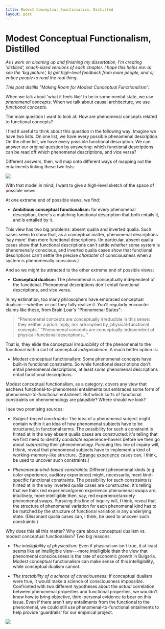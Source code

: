 ```yaml
---
title: Modest Conceptual Functionalism, Distilled
layout: post
---
```


# Modest Conceptual Functionalism, Distilled

_As I work on cleaning up and finishing my dissertation, I'm creating 'distilled', snack-sized versions of each chapter. I hope this helps me: a) see the 'big picture', b) get high-level feedback from more people, and c) entice people to read the real thing._

_This post distills "Making Room for Modest Conceptual Functionalism"._

When we talk about 'what it feels like' to be in some mental state, we use _phenomenal concepts_. When we talk about causal architecture, we use _functional concepts_.

The main question I want to look at: How are phenomenal concepts related to functional concepts?

I find it useful to think about this question in the following way: Imagine we have two lists. On one list, we have every possible phenomenal description. On the other list, we have every possible functional description. We can answer our original question by answering: which functional descriptions can be read off which phenomenal descriptions, and vice versa?

Different answers, then, will map onto different ways of mapping out the entailments linking these two lists:

<img src="http://jacksonkernion.com/assets/images/entailments.gif" class="img-fluid">

With that model in mind, I want to give a high-level sketch of the space of possible views.

At one extreme end of possible views, we find:

- **Ambitious conceptual functionalism:** for every phenomenal description, there's a matching functional description that both entails it, and is entailed by it.

This view has two big problems: absent qualia and inverted qualia. Such cases seem to show that, as a conceptual matter, phenomenal descriptions 'say more' than mere functional descriptions. (In particular, absent qualia cases show that functional descriptions can't settle _whether_ some system is phenomenally conscious, and inverted qualia cases show that functional descriptions can't settle the precise *character* of consciousness when a system *is* phenomenally conscious.)

And so we might be attracted to the other extreme end of possible views:

- **Conceptual dualism:** The phenomenal is conceptually independent of the functional. Phenomenal descriptions don't entail functional descriptions, and vice versa.

In my estimation, too many philosophers have embraced conceptual dualism---whether or not they fully realize it. You'll regularly encounter claims like these, from Brain Loar's "Phenomenal States":

> "Phenomenal concepts are conceptually irreducible in this sense: they neither a priori imply, nor are implied by, physical-functional concepts.”
> "Phenomenal concepts are conceptually independent of physical-functional descriptions..."

That is, they elide the conceptual *irreducibility* of the phenomenal to the functional with a sort of conceptual *independence*. A much better option is:

- Modest conceptual functionalism: Some phenomenal concepts have built-in functional constraints. So while functional descriptions don't entail phenomenal descriptions, at least *some* phenomenal descriptions entail functional descriptions.

Modest conceptual functionalism, as a category, covers any view that eschews functional-to-phenomenal entailments but embraces some form of phenomenal-to-functional entailment. But which sorts of functional constraints on phenomenology are plausible? Where should we look?

I see two promising sources:

- *Subject-based constraints:* The idea of a phenomenal subject might contain within it an idea of how phenomenal subjects have to be structured, in functional terms. The possibility for such a constraint is hinted at in the way absent qualia cases are constructed: it's telling that we first need to identify *candidate* experience-havers before we then go about *subtracting* their phenomenology. Pursuing this line of inquiry will, I think, reveal that phenomenal subjects have to implement a kind of working-memory-like structure. ([Strange experience](http://jacksonkernion.com/posts/strange-experience-distilled) cases can, I think, be used to uncover such constraints.)

- *Phenomenal-kind-based constraints:* Different phenomenal kinds (e.g. color experience, auditory experience) might, necessarily, meet kind-specific functional constraints. The possibility for such constraints is hinted at in the way inverted qualia cases are constructed: it's telling that we think red experience/green experience phenomenal swaps are, intuitively, more intelligible then, say, red experience/anxiety phenomenal swaps. Pursuing this line of inquiry will, I think, reveal that the structure of phenomenal variation for each phenomenal kind has to be matched by the structure of functional variation in any underlying state. (Dissonant qualia cases can, I think, be used to uncover such constraints.)

Why does this all this matter? Why care about conceptual dualism vs. modest conceptual functionalism? Two big reasons:

- _The intelligibility of physicalism:_ Even if physicalism isn't true, it at least seems like an intelligible view---more intelligible than the view that phenomenal consciousness is the rate of economic growth in Bulgaria. Modest conceptual functionalism can make sense of this intelligibility, while conceptual dualism cannot.

- _The tractability of a science of consciousness:_ If conceptual dualism were true, it would make a science of consciousness impossible. Confronted with two different hypotheses about the  *actual* correlation between phenomenal properties and functional properties, we wouldn't know how to bring objective, third-personal evidence to bear on this issue. Even if there aren't any entailments from the functional to the phenomenal, we could still use phenomenal-to-functional entailments to help provide 'guardrails' for our empirical project.


<img src="http://jacksonkernion.com/assets/images/views.jpg" class="img-fluid">